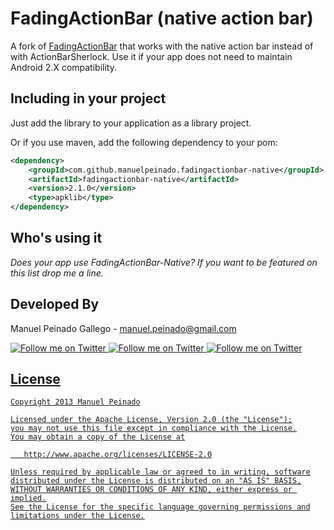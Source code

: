 FadingActionBar (native action bar)
=====================================

A fork of [FadingActionBar][1] that works with the native action bar instead of with ActionBarSherlock. Use it if your app does not need to maintain Android  2.X compatibility.

Including in your project
-------------------------

Just add the library to your application as a library project.

Or if you use maven, add the following dependency to your pom:

```xml
<dependency>
    <groupId>com.github.manuelpeinado.fadingactionbar-native</groupId>
    <artifactId>fadingactionbar-native</artifactId>
    <version>2.1.0</version>
    <type>apklib</type>
</dependency>
```

Who's using it
--------------
 
*Does your app use FadingActionBar-Native? If you want to be featured on this list drop me a line.*


Developed By
------------

Manuel Peinado Gallego - <manuel.peinado@gmail.com>

<a href="https://twitter.com/mpg2">
  <img alt="Follow me on Twitter"
       src="https://raw.github.com/ManuelPeinado/NumericPageIndicator/master/art/twitter.png" />
</a>
<a href="https://plus.google.com/106514622630861903655">
  <img alt="Follow me on Twitter"
       src="https://raw.github.com/ManuelPeinado/NumericPageIndicator/master/art/google-plus.png" />
</a>
<a href="http://www.linkedin.com/pub/manuel-peinado-gallego/1b/435/685">
  <img alt="Follow me on Twitter"
       src="https://raw.github.com/ManuelPeinado/NumericPageIndicator/master/art/linkedin.png" />

License
-----------

    Copyright 2013 Manuel Peinado

    Licensed under the Apache License, Version 2.0 (the "License");
    you may not use this file except in compliance with the License.
    You may obtain a copy of the License at

       http://www.apache.org/licenses/LICENSE-2.0

    Unless required by applicable law or agreed to in writing, software
    distributed under the License is distributed on an "AS IS" BASIS,
    WITHOUT WARRANTIES OR CONDITIONS OF ANY KIND, either express or implied.
    See the License for the specific language governing permissions and
    limitations under the License.




 [1]: https://github.com/ManuelPeinado/FadingActionBar
 [2]: https://github.com/jgilfelt/android-viewbadger
 [3]: http://www.iconeden.com
